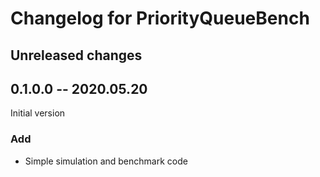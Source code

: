 Changelog for PriorityQueueBench
====

## Unreleased changes


## 0.1.0.0 -- 2020.05.20

Initial version

### Add
* Simple simulation and benchmark code
